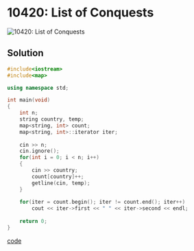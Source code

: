 # 10420: List of Conquests
![10420: List of Conquests]()

## Solution
```C++
#include<iostream>
#include<map>

using namespace std;

int main(void)
{
	int n;
	string country, temp;
	map<string, int> count;
	map<string, int>::iterator iter;
	
	cin >> n;
	cin.ignore();
	for(int i = 0; i < n; i++)
	{
		cin >> country;
		count[country]++;
		getline(cin, temp);
	}
	
	for(iter = count.begin(); iter != count.end(); iter++)
		cout << iter->first << " " << iter->second << endl;
	
	return 0;
}
```
[code](10420.cpp)

